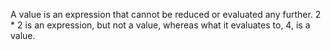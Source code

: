 A value is an expression that cannot be reduced or evaluated any further. 2 \* 2 is an expression, but not a value, whereas what it evaluates to, 4, is a value.
